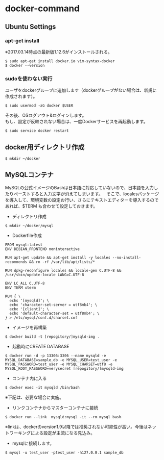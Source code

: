 # docker-command
## Ubuntu Settings
### apt-get install
※2017.03.14時点の最新版1.12.6がインストールされる。
```
$ sudo apt-get install docker.io vim-syntax-docker
$ docker --version
```

### sudoを使わない実行
ユーザをdockerグループに追加します（dockerグループがない場合は、新規に作成されます）。    
```
$ sudo usermod -aG docker $USER
```

その後、OSログアウト&ログインします。  
もし、設定が反映されない場合は、一度Dockerサービスを再起動します。
```
$ sudo service docker restart
```

## docker用ディレクトリ作成
```
$ mkdir ~/docker
```

## MySQLコンテナ
MySQLの公式イメージのBashは日本語に対応していないので、日本語を入力したりペーストすると入力文字が消えてしまいます。  
そこで、localesパッケージを導入して、環境変数の設定お行い、さらにテキストエディターを導入するのであれば、$TERM も合わせて設定しておきます。

* ディレクトリ作成
```
$ mkdir ~/docker/mysql
```

* Dockerfile作成
```
FROM mysql:latest
ENV DEBIAN_FRONTEND noninteractive

RUN apt-get update && apt-get install -y locales --no-install-recommends && rm -rf /var/lib/apt/lists/*

RUN dpkg-reconfigure locales && locale-gen C.UTF-8 && /usr/sbin/update-locale LANG=C.UTF-8

ENV LC_ALL C.UTF-8
ENV TERM xterm

RUN { \
  echo '[mysqld]'; \
  echo 'character-set-server = utf8mb4'; \
  echo '[client]'; \
  echo 'default-character-set = utf8mb4'; \
} > /etc/mysql/conf.d/charset.cnf
```

* イメージを再構築
```
$ docker build -t [repogitory/]mysqld-img .
```

* 起動時にCREATE DATABASE
```
$ docker run -d -p 13306:3306 --name mysqld -e MYSQL_DATABASE=sample_db -e MYSQL_USER=test_user -e MYSQL_PASSWORD=test_user -e MYSQL_CHARSET=utf8 -e MYSQL_ROOT_PASSWORD=verysecret [repogitory/]mysqld-img
```

* コンテナ内に入る
```
$ docker exec -it mysqld /bin/bash
```

※下記は、必要な場合に実施。
* リンクコンテナからマスターコンテナに接続
```
$ docker run --link  mysqld:mysql -it --rm mysql bash
```
※linkは、dockerのversion1.9以降では推奨されない可能性が高い。今後はネットワーキングによる設定が主流になる見込み。

* mysqlに接続します。
```
$ mysql -u test_user -ptest_user -h127.0.0.1 sample_db
```
